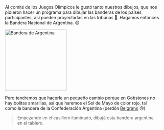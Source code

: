 Al comité de los Juegos Olímpicos le gustó tanto nuestros dibujos, que nos pidieron hacer un programa para dibujar las banderas de los países participantes, así pueden proyectarlas en las tribunas :running_shirt_with_sash:. Hagamos entonces la Bandera Nacional de Argentina. :blush:

<img src="https://upload.wikimedia.org/wikipedia/commons/1/1a/Flag_of_Argentina.svg" alt="Bandera de Argentina" width="200px">

Pero tendremos que hacerle un pequeño cambio porque en Gobstones no hay bolitas amarillas, así que haremos el Sol de Mayo de color rojo, tal como la bandera de la Confederación Argentina (perdón [Belgrano](https://es.wikipedia.org/wiki/Manuel_Belgrano) :cry:) 

> Empezando en el casillero iluminado, dibujá esta bandera argentina en el tablero. 
